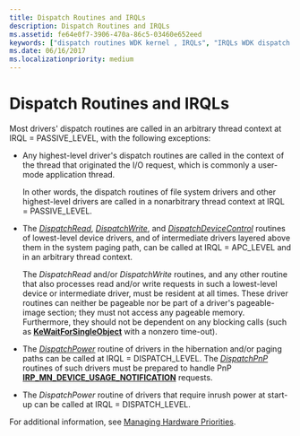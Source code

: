 ```yaml
---
title: Dispatch Routines and IRQLs
description: Dispatch Routines and IRQLs
ms.assetid: fe64e0f7-3906-470a-86c5-03460e652eed
keywords: ["dispatch routines WDK kernel , IRQLs", "IRQLs WDK dispatch routines"]
ms.date: 06/16/2017
ms.localizationpriority: medium
---
```


# Dispatch Routines and IRQLs





Most drivers' dispatch routines are called in an arbitrary thread context at IRQL = PASSIVE\_LEVEL, with the following exceptions:

-   Any highest-level driver's dispatch routines are called in the context of the thread that originated the I/O request, which is commonly a user-mode application thread.

    In other words, the dispatch routines of file system drivers and other highest-level drivers are called in a nonarbitrary thread context at IRQL = PASSIVE\_LEVEL.

-   The [*DispatchRead*](https://docs.microsoft.com/windows-hardware/drivers/ddi/content/wdm/nc-wdm-driver_dispatch), [*DispatchWrite*](https://docs.microsoft.com/windows-hardware/drivers/ddi/content/wdm/nc-wdm-driver_dispatch), and [*DispatchDeviceControl*](https://docs.microsoft.com/windows-hardware/drivers/ddi/content/wdm/nc-wdm-driver_dispatch) routines of lowest-level device drivers, and of intermediate drivers layered above them in the system paging path, can be called at IRQL = APC\_LEVEL and in an arbitrary thread context.

    The *DispatchRead* and/or *DispatchWrite* routines, and any other routine that also processes read and/or write requests in such a lowest-level device or intermediate driver, must be resident at all times. These driver routines can neither be pageable nor be part of a driver's pageable-image section; they must not access any pageable memory. Furthermore, they should not be dependent on any blocking calls (such as [**KeWaitForSingleObject**](https://docs.microsoft.com/windows-hardware/drivers/ddi/content/wdm/nf-wdm-kewaitforsingleobject) with a nonzero time-out).

-   The [*DispatchPower*](https://docs.microsoft.com/windows-hardware/drivers/ddi/content/wdm/nc-wdm-driver_dispatch) routine of drivers in the hibernation and/or paging paths can be called at IRQL = DISPATCH\_LEVEL. The [*DispatchPnP*](https://docs.microsoft.com/windows-hardware/drivers/ddi/content/wdm/nc-wdm-driver_dispatch) routines of such drivers must be prepared to handle PnP [**IRP\_MN\_DEVICE\_USAGE\_NOTIFICATION**](https://docs.microsoft.com/windows-hardware/drivers/kernel/irp-mn-device-usage-notification) requests.

-   The *DispatchPower* routine of drivers that require inrush power at start-up can be called at IRQL = DISPATCH\_LEVEL.

For additional information, see [Managing Hardware Priorities](managing-hardware-priorities.md).

 

 




